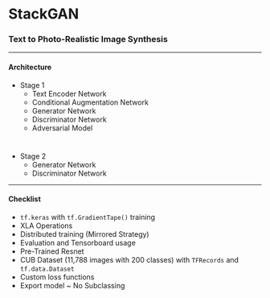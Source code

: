 # StackGAN
### Text to Photo-Realistic Image Synthesis
---
#### Architecture
- Stage 1
	- Text Encoder Network
	- Conditional Augmentation Network
	- Generator Network
	- Discriminator Network
	- Adversarial Model
#
- Stage 2
	- Generator Network
	- Discriminator Network
---
#### Checklist
- `tf.keras` with `tf.GradientTape()` training
- XLA Operations
- Distributed training (Mirrored Strategy)
- Evaluation and Tensorboard usage
- Pre-Trained Resnet
- CUB Dataset (11,788 images with 200 classes) with `TFRecords` and `tf.data.Dataset`
- Custom loss functions
- Export model ~ No Subclassing